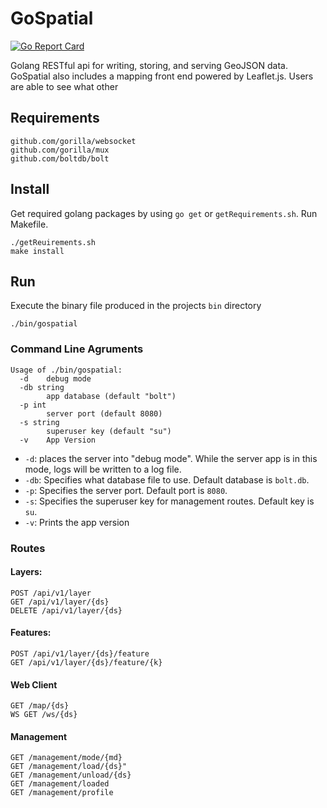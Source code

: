 # GoSpatial
[![Go Report Card](https://goreportcard.com/badge/github.com/sjsafranek/gospatial)](https://goreportcard.com/report/github.com/sjsafranek/gospatial)

Golang RESTful api for writing, storing, and serving GeoJSON data. GoSpatial also includes a mapping front end powered by Leaflet.js. Users are able to see what other 

## Requirements
	github.com/gorilla/websocket
	github.com/gorilla/mux
	github.com/boltdb/bolt

## Install
Get required golang packages by using `go get` or `getRequirements.sh`. Run Makefile.

	./getReuirements.sh
	make install

## Run
Execute the binary file produced in the projects `bin` directory

 	./bin/gospatial


### Command Line Agruments

	Usage of ./bin/gospatial:
	  -d	debug mode
	  -db string
	    	app database (default "bolt")
	  -p int
	    	server port (default 8080)
	  -s string
	    	superuser key (default "su")
	  -v	App Version

 - `-d`: places the server into "debug mode". While the server app is in this mode, logs will be written to a log file.
 - `-db`: Specifies what database file to use. Default database is `bolt.db`.
 - `-p`: Specifies the server port. Default port is `8080`.
 - `-s`: Specifies the superuser key for management routes. Default key is `su`.
 - `-v`: Prints the app version


### Routes

#### Layers:
	POST /api/v1/layer
	GET /api/v1/layer/{ds}
	DELETE /api/v1/layer/{ds}

#### Features:
	POST /api/v1/layer/{ds}/feature
	GET /api/v1/layer/{ds}/feature/{k}

#### Web Client
	GET /map/{ds}
	WS GET /ws/{ds}
	
#### Management	
	GET /management/mode/{md}
	GET /management/load/{ds}"
	GET /management/unload/{ds}
	GET /management/loaded
	GET /management/profile
